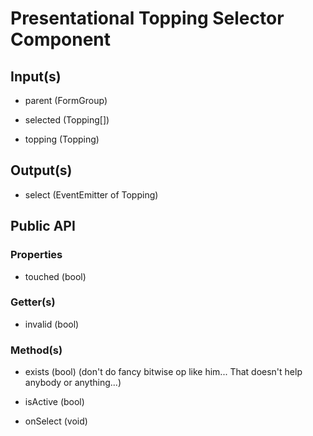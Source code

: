 # Presentational Topping Selector Component

## Input(s)

- parent (FormGroup)

- selected (Topping[])

- topping (Topping)

## Output(s)

- select (EventEmitter of Topping)

## Public API

### Properties

- touched (bool)

### Getter(s)

- invalid (bool)

### Method(s)

- exists (bool) (don't do fancy bitwise op like him... That doesn't help anybody or anything...)

- isActive (bool)

- onSelect (void)

